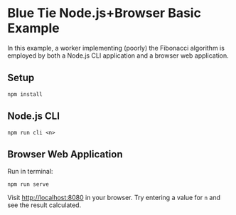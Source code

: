 # Blue Tie Node.js+Browser Basic Example

In this example, a worker implementing (poorly) the Fibonacci algorithm
is employed by both a Node.js CLI application and a browser web application.

## Setup

```
npm install
```

## Node.js CLI

```
npm run cli <n>
```

## Browser Web Application

Run in terminal:

```
npm run serve
```

Visit [http://localhost:8080](http://localhost:8080) in your browser.
Try entering a value for `n` and see the result calculated.
